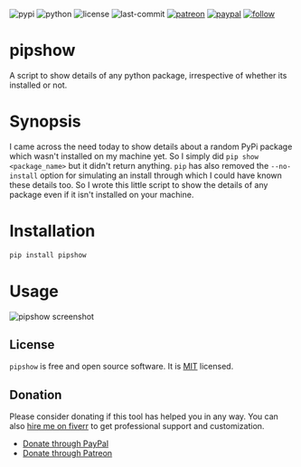 ![pypi](https://img.shields.io/pypi/v/pipshow.svg)
![python](https://img.shields.io/pypi/pyversions/pipshow.svg)
![license](https://img.shields.io/github/license/prahladyeri/pipshow.svg)
![last-commit](https://img.shields.io/github/last-commit/prahladyeri/pipshow.svg)
[![patreon](https://img.shields.io/badge/Patreon-brown.svg?logo=patreon)](https://www.patreon.com/prahladyeri)
[![paypal](https://img.shields.io/badge/PayPal-blue.svg?logo=paypal)](https://paypal.me/prahladyeri)
[![follow](https://img.shields.io/twitter/follow/prahladyeri.svg?style=social)](https://twitter.com/prahladyeri)
# pipshow

A script to show details of any python package, irrespective of whether its installed or not.

# Synopsis

I came across the need today to show details about a random PyPi package which wasn't installed on my machine yet. So I simply did `pip show <package_name>` but it didn't return anything. `pip` has also removed the `--no-install` option for simulating an install through which I could have known these details too. So I wrote this little script to show the details of any package even if it isn't installed on your machine.

# Installation

```bash
pip install pipshow
```

# Usage

![pipshow screenshot](https://raw.githubusercontent.com/prahladyeri/pipshow/master/screenshot.png)

## License

`pipshow` is free and open source software. It is [MIT](https://opensource.org/licenses/MIT) licensed.

## Donation

Please consider donating if this tool has helped you in any way. You can also [hire me on fiverr](https://www.fiverr.com/prahladyeri) to get professional support and customization.

- [Donate through PayPal](https://www.paypal.com/cgi-bin/webscr?cmd=_s-xclick&hosted_button_id=JM8FUXNFUK6EU)
- [Donate through Patreon](https://www.patreon.com/prahladyeri)